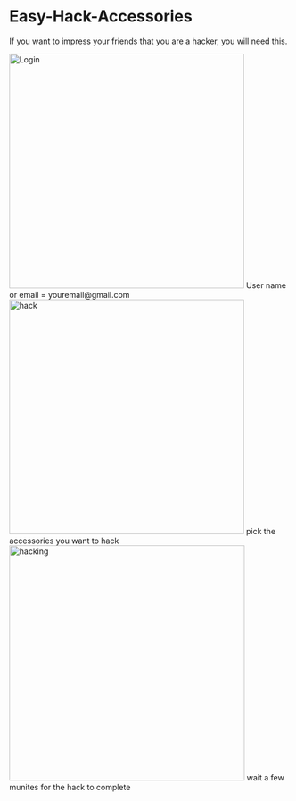 # Easy-Hack-Accessories
If you want to impress your friends that you are a hacker, you will need this.

<img width="421" alt="Login" src="https://user-images.githubusercontent.com/64101335/128649665-604d3fc8-2946-4258-97ad-de62cda42211.png">
User name or email = youremail@gmail.com

<img width="421" alt="hack" src="https://user-images.githubusercontent.com/64101335/128649664-45b8b3b9-3ab0-45e9-a00e-f49c2eb56e3a.png">
pick the accessories you want to hack


<img width="422" alt="hacking" src="https://user-images.githubusercontent.com/64101335/128649663-98f47552-c0e0-45ed-a4f8-a59f39fb5157.png">
wait a few munites for the hack to complete

